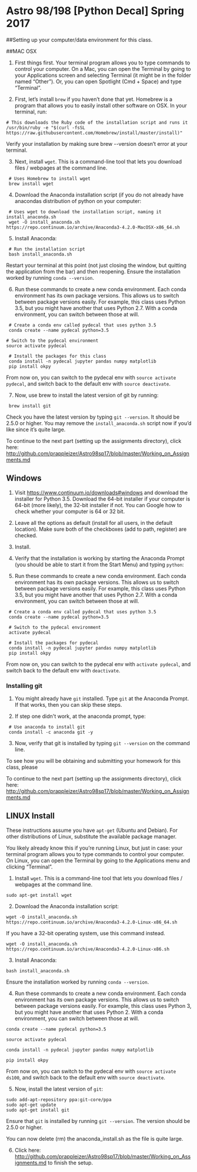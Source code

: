 # Astro 98/198 [Python Decal] Spring 2017

##Setting up your computer/data environment for this class. 

##MAC OSX

1) First things first. Your terminal program allows you to type commands to control your computer. On a Mac, you can open the Terminal by going to your Applications screen and selecting Terminal (it might be in the folder named “Other”). Or, you can open Spotlight (Cmd + Space) and type “Terminal”.

2) First, let’s install ```brew``` if you haven’t done that yet. Homebrew is a program that allows you to easily install other software on OSX. In your terminal, run:
```
# This downloads the Ruby code of the installation script and runs it
/usr/bin/ruby -e "$(curl -fsSL https://raw.githubusercontent.com/Homebrew/install/master/install)"
```
Verify your installation by making sure brew --version doesn’t error at your terminal.

3) Next, install ```wget```. This is a command-line tool that lets you download files / webpages at the command line.
```
 # Uses Homebrew to install wget
 brew install wget
```
4) Download the Anaconda installation script (if you do not already have anacondas distribution of python on your computer:
```
 # Uses wget to download the installation script, naming it install_anaconda.sh
 wget -O install_anaconda.sh https://repo.continuum.io/archive/Anaconda3-4.2.0-MacOSX-x86_64.sh
```
5) Install Anaconda:
```
 # Run the installation script
 bash install_anaconda.sh
```
Restart your terminal at this point (not just closing the window, but quitting the application from the bar) and then reopening.
Ensure the installation worked by running ```conda --version```.

6) Run these commands to create a new conda environment. Each conda environment has its own package versions. This allows us to switch between package versions easily. For example, this class uses Python 3.5, but you might have another that uses Python 2.7. With a conda environment, you can switch between those at will.
```
 # Create a conda env called pydecal that uses python 3.5
 conda create --name pydecal python=3.5

# Switch to the pydecal environment
source activate pydecal

 # Install the packages for this class
 conda install -n pydecal jupyter pandas numpy matplotlib
 pip install okpy
```
From now on, you can switch to the pydecal env with ```source activate pydecal```, and switch back to the default env with ```source deactivate```.

7) Now, use brew to install the latest version of git by running:
```
 brew install git
```
Check you have the latest version by typing ```git --version```. It should be 2.5.0 or higher. 
You may remove the ```install_anaconda.sh``` script now if you’d like since it’s quite large.

To continue to the next part (setting up the assignments directory), click here: http://github.com/prappleizer/Astro98sp17/blob/master/Working_on_Assignments.md 

## Windows 

1) Visit https://www.continuum.io/downloads#windows and download the installer for Python 3.5. Download the 64-bit installer if your computer is 64-bit (more likely), the 32-bit installer if not. You can Google how to check whether your computer is 64 or 32 bit.

2) Leave all the options as default (install for all users, in the default location). Make sure both of the checkboxes (add to path, register) are checked.

3) Install.

4) Verify that the installation is working by starting the Anaconda Prompt (you should be able to start it from the Start Menu) and typing ```python```:

5) Run these commands to create a new conda environment. Each conda environment has its own package versions. This allows us to switch between package versions easily. For example, this class uses Python 3.5, but you might have another that uses Python 2.7. With a conda environment, you can switch between those at will.
```
 # Create a conda env called pydecal that uses python 3.5
 conda create --name pydecal python=3.5

 # Switch to the pydecal environment
 activate pydecal

 # Install the packages for pydecal
 conda install -n pydecal jupyter pandas numpy matplotlib
 pip install okpy
```
From now on, you can switch to the pydecal env with ```activate pydecal```, and switch back to the default env with ```deactivate```.

### Installing git 

1) You might already have ```git``` installed. Type ```git``` at the Anaconda Prompt. If that works, then you can skip these steps. 

2) If step one didn't work, at the anaconda prompt, type:
```
 # Use anaconda to install git
 conda install -c anaconda git -y
```

3) Now, verify that git is installed by typing ```git --version``` on the command line. 

To see how you will be obtaining and submitting your homework for this class, please 

To continue to the next part (setting up the assignments directory), click here: http://github.com/prappleizer/Astro98sp17/blob/master/Working_on_Assignments.md 


## LINUX Install

These instructions assume you have ```apt-get``` (Ubuntu and Debian). For other distributions of Linux, substitute the available package manager.

You likely already know this if you’re running Linux, but just in case: your terminal program allows you to type commands to control your computer. On Linux, you can open the Terminal by going to the Applications menu and clicking “Terminal”.

1) Install ```wget```. This is a command-line tool that lets you download files / webpages at the command line.
```
sudo apt-get install wget
```

2) Download the Anaconda installation script:
```
wget -O install_anaconda.sh https://repo.continuum.io/archive/Anaconda3-4.2.0-Linux-x86_64.sh
```
If you have a 32-bit operating system, use this command instead.

```
wget -O install_anaconda.sh https://repo.continuum.io/archive/Anaconda3-4.2.0-Linux-x86.sh
```

3) Install Anaconda:
```
bash install_anaconda.sh
```
Ensure the installation worked by running ```conda --version```.

4) Run these commands to create a new conda environment. Each conda environment has its own package versions. This allows us to switch between package versions easily. For example, this class uses Python 3, but you might have another that uses Python 2. With a conda environment, you can switch between those at will.
```
conda create --name pydecal python=3.5
```
```
source activate pydecal
```
```
conda install -n pydecal jupyter pandas numpy matplotlib
```
```
pip install okpy
```
From now on, you can switch to the pydecal env with ```source activate ds100```, and switch back to the default env with ```source deactivate```.

5) Now, install the latest version of ```git```:
```
sudo add-apt-repository ppa:git-core/ppa
sudo apt-get update
sudo apt-get install git
```
Ensure that ```git``` is installed by running ```git --version```. The version should be 2.5.0 or higher.

You can now delete (rm) the anaconda_install.sh as the file is quite large. 

6) Click here: http://github.com/prappleizer/Astro98sp17/blob/master/Working_on_Assignments.md to finish the setup. 


